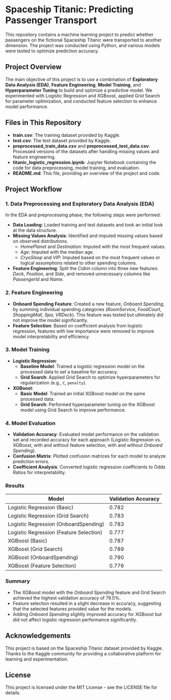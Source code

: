 # Spaceship Titanic: Predicting Passenger Transport

This repository contains a machine learning project to predict whether passengers on the fictional Spaceship Titanic were transported to another dimension. The project was conducted using Python, and various models were tested to optimize prediction accuracy.

## Project Overview

The main objective of this project is to use a combination of **Exploratory Data Analysis (EDA)**, **Feature Engineering**, **Model Training**, and **Hyperparameter Tuning** to build and optimize a predictive model. We experimented with Logistic Regression and XGBoost, applied Grid Search for parameter optimization, and conducted feature selection to enhance model performance.

## Files in This Repository

- **train.csv**: The training dataset provided by Kaggle.
- **test.csv**: The test dataset provided by Kaggle.
- **preprocessed_train_data.csv** and **preprocessed_test_data.csv**: Processed versions of the datasets after handling missing values and feature engineering.
- **titanic_logistic_regression.ipynb**: Jupyter Notebook containing the code for data preprocessing, model training, and evaluation.
- **README.md**: This file, providing an overview of the project and code.

## Project Workflow

### 1. Data Preprocessing and Exploratory Data Analysis (EDA)
In the EDA and preprocessing phase, the following steps were performed:
- **Data Loading**: Loaded training and test datasets and took an initial look at the data structure.
- **Missing Values Analysis**: Identified and imputed missing values based on observed distributions.
  - *HomePlanet* and *Destination*: Imputed with the most frequent values.
  - *Age*: Imputed with the median age.
  - *CryoSleep* and *VIP*: Imputed based on the most frequent values or logical assumptions related to other spending columns.
- **Feature Engineering**: Split the *Cabin* column into three new features: *Deck*, *Position*, and *Side*, and removed unnecessary columns like *PassengerId* and *Name*.

### 2. Feature Engineering
- **Onboard Spending Feature**: Created a new feature, *Onboard Spending*, by summing individual spending categories (*RoomService*, *FoodCourt*, *ShoppingMall*, *Spa*, *VRDeck*). This feature was tested but ultimately did not improve the model significantly.
- **Feature Selection**: Based on coefficient analysis from logistic regression, features with low importance were removed to improve model interpretability and efficiency.

### 3. Model Training
- **Logistic Regression**:
  - **Baseline Model**: Trained a logistic regression model on the processed data to set a baseline for accuracy.
  - **Grid Search**: Applied Grid Search to optimize hyperparameters for regularization (e.g., `C`, `penalty`).
- **XGBoost**:
  - **Basic Model**: Trained an initial XGBoost model on the same processed data.
  - **Grid Search**: Performed hyperparameter tuning on the XGBoost model using Grid Search to improve performance.

### 4. Model Evaluation
- **Validation Accuracy**: Evaluated model performance on the validation set and recorded accuracy for each approach (Logistic Regression vs. XGBoost, with and without feature selection, with and without *Onboard Spending*).
- **Confusion Matrix**: Plotted confusion matrices for each model to analyze prediction errors.
- **Coefficient Analysis**: Converted logistic regression coefficients to Odds Ratios for interpretability.

### Results

| Model                                    | Validation Accuracy |
|------------------------------------------|----------------------|
| Logistic Regression (Basic)              | 0.782               |
| Logistic Regression (Grid Search)        | 0.783               |
| Logistic Regression (OnboardSpending)    | 0.783               |
| Logistic Regression (Feature Selection)  | 0.777               |
| XGBoost (Basic)                          | 0.787               |
| XGBoost (Grid Search)                    | 0.789               |
| XGBoost (OnboardSpending)                | 0.790               |
| XGBoost (Feature Selection)              | 0.776               |

### Summary

- The XGBoost model with the *Onboard Spending* feature and Grid Search achieved the highest validation accuracy of 79.0%.
- Feature selection resulted in a slight decrease in accuracy, suggesting that the selected features provided value for the models.
- Adding *Onboard Spending* slightly improved accuracy for XGBoost but did not affect logistic regression performance significantly.

## Acknowledgements

This project is based on the Spaceship Titanic dataset provided by Kaggle. Thanks to the Kaggle community for providing a collaborative platform for learning and experimentation.

## License

This project is licensed under the MIT License - see the LICENSE file for details.
